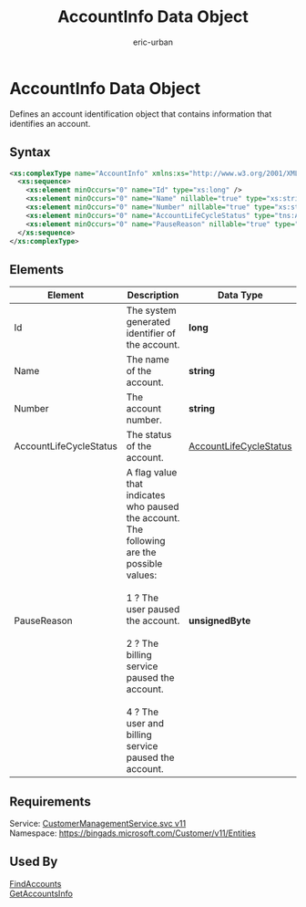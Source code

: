 ﻿---
title: AccountInfo Data Object
ms.service: bing-ads-customer-management
ms.topic: article
author: eric-urban
ms.author: eur
---
# AccountInfo Data Object
Defines an account identification object that contains information that identifies an account.

## Syntax
```xml
<xs:complexType name="AccountInfo" xmlns:xs="http://www.w3.org/2001/XMLSchema">
  <xs:sequence>
    <xs:element minOccurs="0" name="Id" type="xs:long" />
    <xs:element minOccurs="0" name="Name" nillable="true" type="xs:string" />
    <xs:element minOccurs="0" name="Number" nillable="true" type="xs:string" />
    <xs:element minOccurs="0" name="AccountLifeCycleStatus" type="tns:AccountLifeCycleStatus" />
    <xs:element minOccurs="0" name="PauseReason" nillable="true" type="xs:unsignedByte" />
  </xs:sequence>
</xs:complexType>
```

## <a name="elements"></a>Elements

|Element|Description|Data Type|
|-----------|---------------|-------------|
|<a name="id"></a>Id|The system generated identifier of the account.|**long**|
|<a name="name"></a>Name|The name of the account.|**string**|
|<a name="number"></a>Number|The account number.|**string**|
|<a name="accountlifecyclestatus"></a>AccountLifeCycleStatus|The status of the account.|[AccountLifeCycleStatus](accountlifecyclestatus.md)|
|<a name="pausereason"></a>PauseReason|A flag value that indicates who paused the account. The following are the possible values:<br /><br />1 ? The user paused the account.<br /><br />2 ? The billing service paused the account.<br /><br />4 ? The user and billing service paused the account.|**unsignedByte**|

## Requirements
Service: [CustomerManagementService.svc v11](https://clientcenter.api.bingads.microsoft.com/Api/CustomerManagement/v11/CustomerManagementService.svc)  
Namespace: https://bingads.microsoft.com/Customer/v11/Entities  

## Used By
[FindAccounts](findaccounts.md)  
[GetAccountsInfo](getaccountsinfo.md)  

